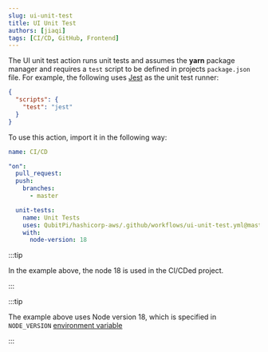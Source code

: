 ```yaml
---
slug: ui-unit-test
title: UI Unit Test
authors: [jiaqi]
tags: [CI/CD, GitHub, Frontend]
---
```


[//]: # (Copyright Jiaqi Liu)

[//]: # (Licensed under the Apache License, Version 2.0 &#40;the "License"&#41;;)
[//]: # (you may not use this file except in compliance with the License.)
[//]: # (You may obtain a copy of the License at)

[//]: # (    http://www.apache.org/licenses/LICENSE-2.0)

[//]: # (Unless required by applicable law or agreed to in writing, software)
[//]: # (distributed under the License is distributed on an "AS IS" BASIS,)
[//]: # (WITHOUT WARRANTIES OR CONDITIONS OF ANY KIND, either express or implied.)
[//]: # (See the License for the specific language governing permissions and)
[//]: # (limitations under the License.)

The UI unit test action runs unit tests and assumes the **yarn** package manager and requires a `test` script to be
defined in projects `package.json` file. For example, the following uses [Jest] as the unit test runner:

```json
{
  "scripts": {
    "test": "jest"
  }
}
```

To use this action, import it in the following way:

```yaml
name: CI/CD

"on":
  pull_request:
  push:
    branches:
      - master

  unit-tests:
    name: Unit Tests
    uses: QubitPi/hashicorp-aws/.github/workflows/ui-unit-test.yml@master
    with:
      node-version: 18
```

:::tip

In the example above, the node 18 is used in the CI/CDed project.

:::

:::tip

The example above uses Node version 18, which is specified in `NODE_VERSION`
[environment variable](https://docs.github.com/en/actions/learn-github-actions/variables#defining-environment-variables-for-a-single-workflow)

:::

[Jest]: https://jestjs.io/
